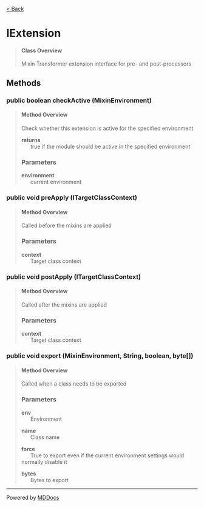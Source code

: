 [< Back](../README.md)
# IExtension #
>#### Class Overview ####
>Mixin Transformer extension interface for pre- and post-processors
## Methods ##
### public boolean checkActive (MixinEnvironment) ###
>#### Method Overview ####
>Check whether this extension is active for the specified environment
>
>**returns**<br />
>&nbsp;&nbsp;&nbsp;&nbsp;&nbsp;&nbsp;true if the module should be active in the specified environment
>
>### Parameters ###
>**environment**<br />
>&nbsp;&nbsp;&nbsp;&nbsp;&nbsp;&nbsp;current environment
>
### public void preApply (ITargetClassContext) ###
>#### Method Overview ####
>Called before the mixins are applied
>
>### Parameters ###
>**context**<br />
>&nbsp;&nbsp;&nbsp;&nbsp;&nbsp;&nbsp;Target class context
>
### public void postApply (ITargetClassContext) ###
>#### Method Overview ####
>Called after the mixins are applied
>
>### Parameters ###
>**context**<br />
>&nbsp;&nbsp;&nbsp;&nbsp;&nbsp;&nbsp;Target class context
>
### public void export (MixinEnvironment, String, boolean, byte[]) ###
>#### Method Overview ####
>Called when a class needs to be exported
>
>### Parameters ###
>**env**<br />
>&nbsp;&nbsp;&nbsp;&nbsp;&nbsp;&nbsp;Environment
>
>**name**<br />
>&nbsp;&nbsp;&nbsp;&nbsp;&nbsp;&nbsp;Class name
>
>**force**<br />
>&nbsp;&nbsp;&nbsp;&nbsp;&nbsp;&nbsp;True to export even if the current environment settings
      would normally disable it
>
>**bytes**<br />
>&nbsp;&nbsp;&nbsp;&nbsp;&nbsp;&nbsp;Bytes to export
>

---
Powered by [MDDocs](https://github.com/VRCube/MDDocs)